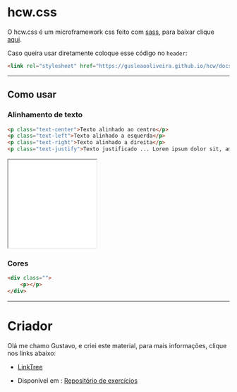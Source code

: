 # hcw.css

O hcw.css é um microframework css feito com [sass](https://sass-lang.com/documentation/syntax), para baixar clique [aqui](https://gusleaooliveira.github.io/hcw/docs/css/hcw.min.css).


Caso queira usar diretamente coloque esse código no `header`:

```html
<link rel="stylesheet" href="https://gusleaooliveira.github.io/hcw/docs/css/hcw.min.css">
```

---

## Como usar
### Alinhamento de texto
```html
<p class="text-center">Texto alinhado ao centro</p>
<p class="text-left">Texto alinhado a esquerda</p>
<p class="text-right">Texto alinhado a direita</p>
<p class="text-justify">Texto justificado ... Lorem ipsum dolor sit, amet consectetur adipisicing elit. Tempore, voluptatem? Exercitationem voluptatem sint laboriosam accusantium laborum provident rerum! Maxime voluptatum necessitatibus sequi nam unde quas repellendus? Earum fuga esse a.</p>

```

<iframe src="examples/alinhamento-texto.html" height="200" width="200" title="Alinhamento de texto"></iframe>

### Cores

```html
<div class="">
    <p></p>
</div>
```

---

# Criador

Olá me chamo Gustavo, e criei este material, para mais informações, clique nos links abaixo:

* [LinkTree](https://www.linktree.com.br/gusleaooliveira)


* Disponível em : [Repositório de exercícios](https://gusleaooliveira.github.io/posts/)

